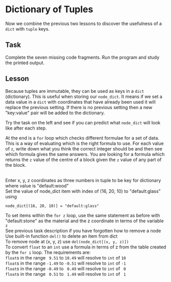 # Dictionary of Tuples

Now we combine the previous two lessons to discover the usefulness of a `dict` with `tuple` keys.

## Task

Complete the seven missing code fragments. Run the program and study the printed output.

## Lesson

Because tuples are immutable, they can be used as
keys in a `dict` (dictionary). This is useful when storing our `node_dict`. It means if we set a data value
in a `dict` with coordinates that have already been used it will replace the previous setting.
If there is no previous setting then a new "key:value" pair will be added to the dictionary.

Try the task on the left and see if you can predict
what `node_dict` will look like after each step.

At the end is a `for` loop which
checks different formulae for a set of data. 
This is a way of evaluating which is the right
formula to use. For each value of `z`, write down
what you think the correct integer should be
and then see which formula gives the same answers.
You are looking for a formula which returns the 
`z` value of the centre of a block given the `z` value
of any part of the block.

<br>
<div class='hint'>Enter x, y, z coordinates as three numbers in tuple to be key for dictionary where value is "default:wood"</div>
<div class='hint'>Set the value of node_dict item with index of (16, 20, 10) to "default:glass" using
<pre><code>node_dict[(16, 20, 10)] = "default:glass"</code></pre></div>
<div class='hint'>To set items within the <code>for z</code> loop, use the same statement as before with "default:stone" as the material and the z coordinate in terms of the variable <code>z</code></div>
<div class='hint'>See previous task description if you have forgotten how to remove a node</div>
<div class='hint'>Use built-in function <code>del()</code> to delete an item from dict</div>
<div class='hint'>To remove node at (x, y, z) use <code>del(node_dict[(x, y, z)])</code></div>
<div class='hint'><div>To convert <code>float</code> to an <code>int</code> use a formula in terms of z from the table created by the <code>for i</code> loop.
The requirements are:</div>
<div><code>float</code>s in the range <code>&nbsp;9.51</code> to <code>10.49</code> will resolve to <code>int</code> of <code>10</code></div>
<div><code>float</code>s in the range <code>-1.49</code> to <code>-0.51</code> will resolve to <code>int</code> of <code>-1</code></div>
<div><code>float</code>s in the range <code>-0.49</code> to <code>&nbsp;0.49</code> will resolve to <code>int</code> of <code>&nbsp;0</code></div>
<div><code>float</code>s in the range <code>&nbsp;0.51</code> to <code>&nbsp;1.49</code> will resolve to <code>int</code> of <code>&nbsp;1</code></div></div>
<br>
